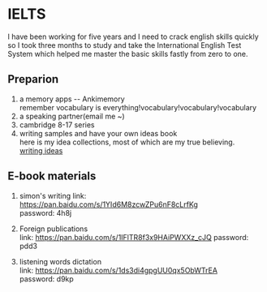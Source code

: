 # IELTS
I have been working for five years and  I need to crack english skills quickly so I took three months to study and take the International English Test System which helped me master the basic skills fastly from zero to one.

## Preparion
1. a memory apps -- Ankimemory   
   remember vocabulary is everything!vocabulary!vocabulary!vocabulary   
2. a speaking partner(email me ~)
3. cambridge 8-17 series
4. writing samples and have your own ideas book          
   here is my idea collections, most of which are my true believing.          
   [writing ideas](https://note.youdao.com/s/MYsn3cbK)            


## E-book materials
1. simon's writing 
   link: https://pan.baidu.com/s/1YId6M8zcwZPu6nF8cLrfKg    
   password: 4h8j   

2. Foreign publications    
   link: https://pan.baidu.com/s/1IFlTR8f3x9HAiPWXXz_cJQ 
   password: pdd3    

3. listening words dictation     
   link: https://pan.baidu.com/s/1ds3di4gpgUU0qx5ObWTrEA        
   password: d9kp    